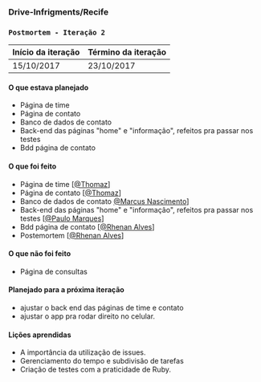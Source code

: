 ### Drive-Infrigments/Recife
### `Postmortem - Iteração 2`

Início da iteração | Término da iteração
-------------------|--------------------
15/10/2017 | 23/10/2017


#### O que estava planejado

- Página de time  
- Página de contato 
- Banco de dados de contato  
- Back-end das páginas "home" e "informação", refeitos pra passar nos testes  
- Bdd página de contato  

#### O que foi feito


- Página de time [[@Thomaz](https://github.com/thomazbmaciel)]
- Página de contato [[@Thomaz](https://github.com/thomazbmaciel)]
- Banco de dados de contato [@Marcus Nascimento](https://github.com/marcustib)]
- Back-end das páginas "home" e "informação", refeitos pra passar nos testes [[@Paulo Marques](https://github.com/pemsm)]
- Bdd página de contato [[@Rhenan Alves](https://github.com/rhenanalves)]
- Postemortem  [[@Rhenan Alves](https://github.com/rhenanalves)]

#### O que não foi feito

- Página de consultas

#### Planejado para a próxima iteração

- ajustar o back end das páginas de time e contato
- ajustar o app pra rodar direito no celular.

#### Lições aprendidas

- A importância da utilização de issues.
- Gerenciamento do tempo e subdivisão de tarefas
- Criação de testes com a praticidade de Ruby. 
